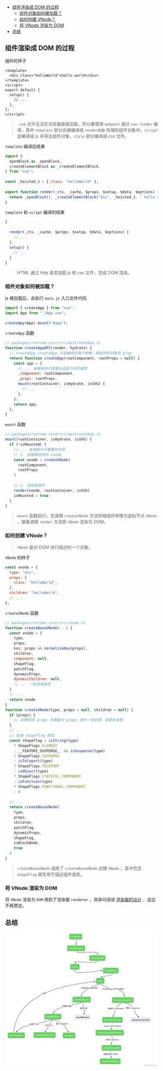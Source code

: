 - [组件渲染成 DOM 的过程](#组件渲染成-dom-的过程)
  - [组件对象如何被加载？](#组件对象如何被加载)
  - [如何创建 VNode？](#如何创建-vnode)
  - [将 VNode 渲染为 DOM](#将-vnode-渲染为-dom)
- [总结](#总结)

## 组件渲染成 DOM 的过程

组件的样子

```vue
<template>
  <div class="helloWorld">hello world</div>
</template>
<script>
export default {
  setup() {
    // ...
  },
};
</script>
```

> `.vue` 文件无法在浏览器直接加载，所以要使用 `webpack` 通过 `vue-loader` 编译，其中 `template` 部分会被编译成 `render函数` 存储到组件对象中，`script` 会编译成 js 并导出组件对象，`style` 部分编译成 css 文件。

`template` 编译后结果

```js
import {
  openBlock as _openBlock,
  createElementBlock as _createElementBlock,
} from "vue";

const _hoisted_1 = { class: "helloWorld" };

export function render(_ctx, _cache, $props, $setup, $data, $options) {
  return _openBlock(), _createElementBlock("div", _hoisted_1, " hello world ");
}
```

`template` 和 `script` 编译的结果

```js
{

  render(_ctx, _cache, $props, $setup, $data, $options) {
    // ...
  },
  setup() {
    // ...
  }
}
```

> HTML 通过 http 请求加载 js 和 css 文件，完成 DOM 渲染。

### 组件对象如何被加载？

js 被加载后，会执行 `main.js` 入口文件代码

```js
import { createApp } from "vue";
import App from "./App.vue";

createApp(App).mount("#app");
```

`createApp` 函数

```js
// packages/runtime-core/src/apiCreateApp.ts
function createAppAPI(render, hydrate) {
  // createApp createApp 方法接收的两个参数：根组件的对象和 prop
  return function createApp(rootComponent, rootProps = null) {
    const app = {
      // ... 省略很多不需要在这里介绍的属性
      _component: rootComponent,
      _props: rootProps,
      mount(rootContainer, isHydrate, isSVG) {
        // ...
      },
    };
    return app;
  };
}
```

`mount` 函数

```js
// packages/runtime-core/src/apiCreateApp.ts
mount(rootContainer, isHydrate, isSVG) {
  if (!isMounted) {
    // ... 省略部分不重要的代码
    // 1. 创建根组件的 vnode
    const vnode = createVNode(
      rootComponent,
      rootProps
    )

    // 2. 渲染根组件
    render(vnode, rootContainer, isSVG)
    isMounted = true
  }
}
```

> `mount` 函数执行，先调用 `createVNode` 方法将根组件转换为虚拟节点 `VNode` ，接着调用 `render` 方法把 `VNode` 渲染为 DOM。

### 如何创建 VNode？

> `VNode` 是对 DOM 进行描述的一个对象。

`VNode` 的样子

```js
const vnode = {
  type: "div",
  props: {
    class: "helloWorld",
  },
  children: "helloWorld",
  // ...
};
```

`createVNode` 函数

```js
// packages/runtime-core/src/vnode.ts
function createBaseVNode(...) {
  const vnode = {
    type,
    props,
    key: props && normalizeKey(props),
    children,
    component: null,
    shapeFlag,
    patchFlag,
    dynamicProps,
    dynamicChildren: null,
    // ... 一些其他属性
  }
  // ...
  return vnode
}
function createVNode(type, props = null, children = null) {
  if (props) {
    // 如果存在 props 则需要对 props 进行一些处理，这里先省略
  }
  // ...
  // 处理 shapeFlag 类型
  const shapeFlag = isString(type)
    ? ShapeFlags.ELEMENT
    : __FEATURE_SUSPENSE__ && isSuspense(type)
    ? ShapeFlags.SUSPENSE
    : isTeleport(type)
    ? ShapeFlags.TELEPORT
    : isObject(type)
    ? ShapeFlags.STATEFUL_COMPONENT
    : isFunction(type)
    ? ShapeFlags.FUNCTIONAL_COMPONENT
    : 0

  // ...
  return createBaseVNode(
    type,
    props,
    children,
    patchFlag,
    dynamicProps,
    shapeFlag,
    isBlockNode,
    true
  )
}
```

> `createBaseVNode` 调用了 `createBaseVNode` 创建 `VNode` ，其中包含 `shapeFlag` 属性用于描述组件类型。

### 将 VNode 渲染为 DOM

将 `VNode` 渲染为 `DOM` 用到了渲染器 `renderer` ，具体可阅读 [渲染器的设计](/articles/Vue3/Vue3设计和原理/renderer/渲染器的设计.md) ，这边不再赘述。

## 总结

![渲染器执行流程](./images/vue3_renderer_flow_chart.jpg)
